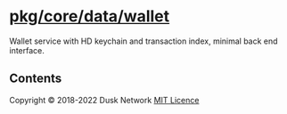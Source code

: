 # [pkg/core/data/wallet](./pkg/core/data/wallet)

Wallet service with HD keychain and transaction index, minimal back end
interface.

<!-- ToC start -->
##  Contents

<!-- ToC end -->

Copyright © 2018-2022 Dusk Network
[MIT Licence](https://github.com/dusk-network/dusk-blockchain/blob/master/LICENSE)
